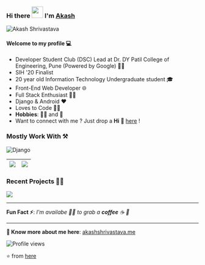 ### Hi there <img src="https://raw.githubusercontent.com/MartinHeinz/MartinHeinz/master/wave.gif" width="30px"> I'm [Akash](https://akash1362000.github.io/)

![Akash Shrivastava](https://i.imgur.com/0cqmL7P.png)

#### Welcome to my profile 💻

* Developer Student Club (DSC) Lead at Dr. DY Patil College of Engineering, Pune (Powered by Google) 👨‍💻
* SIH '20 Finalist 
* 20 year old Information Technology Undergraduate student 🎓
* Front-End Web Developer 🌐
* Full Stack Enthusiast  👨‍💻
* Django & Android ❤
* Loves to Code 👨‍💻
* **Hobbies**: 🚴‍♂️ and 📸 
* Want to connect with me ? Just drop a **Hi** 👋 [here](https://www.linkedin.com/in/akash136/) ! 

### Mostly Work With ⚒

![Django](https://img.shields.io/badge/-django-darkgreen?style=for-the-badge&logo=django&logoColor=white)

|<img src="https://github-readme-stats.vercel.app/api?username=Akash1362000&&show_icons=true&count_private=true&include_all_commits=true"/>|<img src="https://github-readme-streak-stats.herokuapp.com/?user=Akash1362000"/>|
|---|---|

### Recent Projects 👨‍💻

<img src="https://github-readme-stats.vercel.app/api/pin/?username=Praful932&repo=EverythingEV&show_icons=true&theme=vue">

---

**Fun Fact ⚡**: _I'm availabe 🙋‍♂️ to grab a **coffee** ☕ 🙊_

---

**🔗 Know more about me here**: [akashshrivastava.me](https://akash1362000.github.io/)

![Profile views](https://gpvc.arturio.dev/Akash1362000)

⭐ from [here](https://github.com/Akash1362000/Akash1362000)
